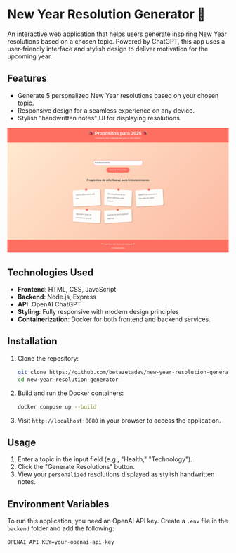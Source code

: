 # New Year Resolution Generator 🎉

An interactive web application that helps users generate inspiring New Year resolutions based on a chosen topic. Powered
by ChatGPT, this app uses a user-friendly interface and stylish design to deliver motivation for the upcoming year.

## Features

- Generate 5 personalized New Year resolutions based on your chosen topic.
- Responsive design for a seamless experience on any device.
- Stylish "handwritten notes" UI for displaying resolutions.

![Screenshot](Screenshot.png)

## Technologies Used

- **Frontend**: HTML, CSS, JavaScript
- **Backend**: Node.js, Express
- **API**: OpenAI ChatGPT
- **Styling**: Fully responsive with modern design principles
- **Containerization**: Docker for both frontend and backend services.

## Installation

1. Clone the repository:
   ```bash
   git clone https://github.com/betazetadev/new-year-resolution-generator
   cd new-year-resolution-generator
    ```
   
2. Build and run the Docker containers:
   ```bash
   docker compose up --build
   ```

3. Visit `http://localhost:8080` in your browser to access the application.

## Usage

1. Enter a topic in the input field (e.g., "Health," "Technology").
2. Click the "Generate Resolutions" button.
3. View your `personalized` resolutions displayed as stylish handwritten notes.

## Environment Variables

To run this application, you need an OpenAI API key. Create a `.env` file in the `backend` folder and add the following:

```plaintext
OPENAI_API_KEY=your-openai-api-key
```